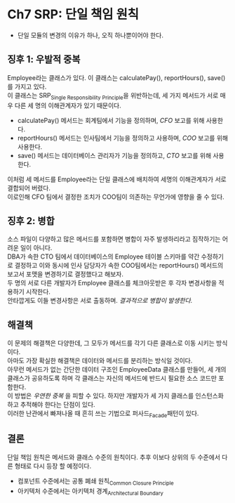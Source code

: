 # Ch7 SRP: 단일 책임 원칙
*  단일 모듈의 변경의 이유가 하나, 오직 하나뿐이어야 한다.


## 징후 1: 우발적 중복
Employee라는 클래스가 있다. 이 클래스는 calculatePay(), reportHours(), save()를 가지고 있다.  
이 클래스는 SRP<sub>Single Responsibility Principle</sub>을 위반하는데, 세 가지 메서드가 서로 매우 다른 세 명의 이해관계자가 있기 때문이다.  
- calculatePay() 메서드는 회계팀에서 기능을 정의하며, *CFO* 보고를 위해 사용한다.
- reportHours() 메서드는 인사팀에서 기능을 정의하고 사용하며, *COO* 보고를 위해 사용한다.
- save() 메서드는 데이터베이스 관리자가 기능을 정의하고, *CTO* 보고를 위해 사용한다.

이처럼 세 메서드를 Employee라는 단일 클래스에 배치하여 세명의 이해관계자가 서로 결합되어 버렸다.  
이로인해 CFO 팀에서 결정한 조치가 COO팀이 의존하는 무언가에 영향을 줄 수 있다.


## 징후 2:  병합
소스 파일이 다양하고 많은 메서드를 포함하면 병합이 자주 발생하리라고 짐작하기는 어려운 일이 아니다.  
DBA가 속한 CTO 팀에서 데이터베이스의 Employee 테이블 스키마를 약간 수정하기로 결정하고 이와 동시에 인사 담당자가 속한 COO팀에서는 reportHours() 메서드의 보고서 포맷을 변경하기로 결정했다고 해보자.  
두 명의 서로 다른 개발자가 Employee 클래스를 체크아웃받은 후 각자 변경사항을 적용하기 시작한다.  
안타깝게도 이들 변경사항은 서로 출동하며. *결과적으로 병합이 발생한다.*

## 해결책
이 문제의 해결책은 다양한데, 그 모두가 메서드를 각기 다른 클래스로 이동 시키는 방식이다.  
아마도 가장 확실한 해결책은 데이터와 메서드를 분리하는 방식일 것이다.  
아무런 메서드가 없는 간단한 데이터 구조인 EmployeeData 클래스를 만들어, 세 개의 클래스가 공유하도록 하며 각 클래스는 자신의 메서드에 반드시 필요한 소스 코드만 포함한다.  
이 방법은 *우연한 중복* 을 피할 수 있다. 하지만 개발자가 세 가지 클래스를 인스턴스화하고 추적해야 한다는 단점이 있다.  
이러한 난관에서 빠져나올 때 흔히 쓰는 기법으로 퍼사드<sub>Facade</sub>패턴이 있다.  

## 결론
단일 책임 원칙은 메서드와 클래스 수준의 원칙이다.
추후 이보다 상위의 두 수준에서 다른 형태로 다시 등장 할 예정이다.
- 컴포넌트 수준에서는 공통 폐쇄 원칙<sub>Common Closure Principle</sub>
- 아키텍처 수준에서는 아키텍처 경계<sub>Architectural Boundary</sub>
